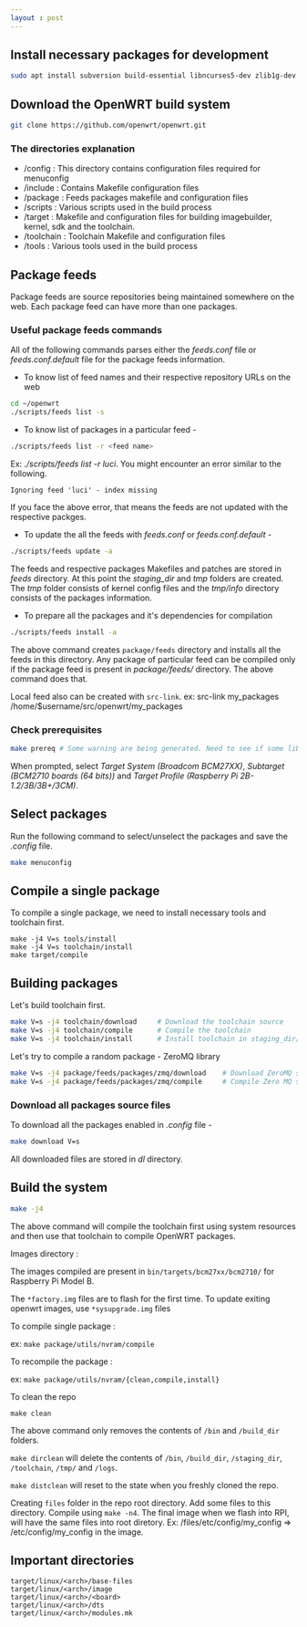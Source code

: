 ```yaml
---
layout : post
---
```

## Install necessary packages for development
```bash
sudo apt install subversion build-essential libncurses5-dev zlib1g-dev gawk git ccache gettext libssl-dev xsltproc zip
```
## Download the OpenWRT build system
```bash
git clone https://github.com/openwrt/openwrt.git
```

### The directories explanation
 - /config : This directory contains configuration files required for menuconfig
 - /include : Contains Makefile configuration files
 - /package : Feeds packages makefile and configuration files
 - /scripts : Various scripts used in the build process
 - /target : Makefile and configuration files for building imagebuilder, kernel, sdk and the toolchain.
 - /toolchain : Toolchain Makefile and configuration files
 - /tools : Various tools used in the build process


## Package feeds

Package feeds are source repositories being maintained somewhere on the web. Each package feed can have more than one packages.

### Useful package feeds commands
All of the following commands parses either the *feeds.conf* file or *feeds.conf.default* file for the package feeds information.

 - To know list of feed names and their respective repository URLs on the web
```bash
cd ~/openwrt
./scripts/feeds list -s
```
 - To know list of packages in a particular feed -
```bash
./scripts/feeds list -r <feed name>
```
Ex: *./scripts/feeds list -r luci*. You might encounter an error similar to the following.
```
Ignoring feed 'luci' - index missing
```
If you face the above error, that means the feeds are not updated with the respective packges.

 - To update the all the feeds with *feeds.conf* or *feeds.conf.default* -
```bash
./scripts/feeds update -a
```
The feeds and respective packages Makefiles and patches are stored in *feeds* directory. At this point the *staging_dir* and *tmp* folders are created. The *tmp* folder consists of kernel config files and the *tmp/info* directory consists of the packages information.

 - To prepare all the packages and it's dependencies for compilation
```bash
./scripts/feeds install -a
```
The above command creates `package/feeds` directory and installs all the feeds in this directory. Any package of particular feed can be compiled only if the package feed is present in *package/feeds/* directory. The above command does that.

Local feed also can be created with `src-link`. ex: src-link my_packages /home/$username/src/openwrt/my_packages
### Check prerequisites
```bash
make prereq # Some warning are being generated. Need to see if some libraries need to be installed.
```
When prompted, select *Target System (Broadcom BCM27XX)*, *Subtarget (BCM2710 boards (64 bits))* and *Target Profile (Raspberry Pi 2B-1.2/3B/3B+/3CM)*.

## Select packages
Run the following command to select/unselect the packages and save the *.config* file.
```bash
make menuconfig
```

## Compile a single package
To compile a single package, we need to install necessary tools and toolchain first.
```
make -j4 V=s tools/install
make -j4 V=s toolchain/install
make target/compile
```
<!--
make menuconfig -> check nano and libncurses
make tools/install
make toolchain/install
make target/compile
make package/ncurses/compile
make package/ncurses/install
make package/feeds/packages/nano/compile
make package/feeds/packages/nano/install
make package/index
-->
## Building packages
Let's build toolchain first.
```bash
make V=s -j4 toolchain/download		# Download the toolchain source
make V=s -j4 toolchain/compile		# Compile the toolchain
make V=s -j4 toolchain/install		# Install toolchain in staging_dir/
```
Let's try to compile a random package - ZeroMQ library
```bash
make V=s -j4 package/feeds/packages/zmq/download	# Download ZeroMQ source
make V=s -j4 package/feeds/packages/zmq/compile		# Compile Zero MQ source
```
### Download all packages source files
To download all the packages enabled in *.config* file -
```bash
make download V=s
```
All downloaded files are stored in *dl* directory.

## Build the system
```bash
make -j4
```
The above command will compile the toolchain first using system resources and then use that toolchain to compile OpenWRT packages.

Images directory :

The images compiled are present in `bin/targets/bcm27xx/bcm2710/` for Raspberry Pi Model B.

The `*factory.img` files are to flash for the first time. To update exiting openwrt images, use `*sysupgrade.img` files


To compile single package :

ex: `make package/utils/nvram/compile`


To recompile the package :

ex: `make package/utils/nvram/{clean,compile,install}`


To clean the repo
```
make clean
```
The above command only removes the contents of `/bin` and `/build_dir` folders.


`make dirclean` will delete the contents of `/bin`, `/build_dir`, `/staging_dir`, `/toolchain`, `/tmp/` and `/logs`.

`make distclean` will reset to the state when you freshly cloned the repo.


Creating `files` folder in the repo root directory. Add some files to this directory. Compile using `make -n4`. The final image when we flash into RPI, will have the same files into root diretory. Ex: <repo>/files/etc/config/my_config => /etc/config/my_config in the image.

## Important directories
```
target/linux/<arch>/base-files
target/linux/<arch>/image
target/linux/<arch>/<board>
target/linux/<arch>/dts
target/linux/<arch>/modules.mk
```

